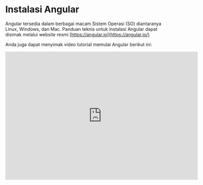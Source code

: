 # Instalasi Angular

Angular tersedia dalam berbagai macam Sistem Operasi (SO) diantaranya Linux, Windows, dan Mac. Panduan teknis untuk instalasi Angular dapat disimak melalui website resmi [https://angular.io](https://angular.io/)

Anda juga dapat menyimak video tutorial memulai Angular berikut ini:

<iframe width="600" height="400" src="https://www.youtube.com/embed/rpAePg8m9bE" title="YouTube video player" frameborder="0" allow="accelerometer; autoplay; clipboard-write; encrypted-media; gyroscope; picture-in-picture" allowfullscreen></iframe>

